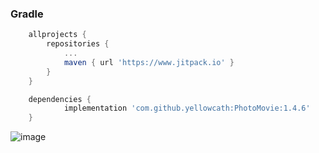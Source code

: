 ### Gradle
``` groovy 
    allprojects {
		repositories {
			...
			maven { url 'https://www.jitpack.io' }
		}
	}
```

``` groovy 
	dependencies {
	        implementation 'com.github.yellowcath:PhotoMovie:1.4.6'
	}
```
![image](https://github.com/yellowcath/PhotoMovie/raw/master/readme/demo.gif)